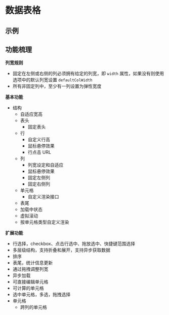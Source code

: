 # 数据表格

## 示例

<div id="datatableExample"></div>

## 功能梳理

**列宽规则**

* 固定在左侧或右侧的列必须拥有给定的列宽，即 `width` 属性，如果没有则使用选项中的默认列宽设置 `defaultColWidth`
* 所有非固定列中，至少有一列设置为弹性宽度

**基本功能**

* 结构
  * 自适应宽高
  * 表头
    * 固定表头
  * 行
    * 自定义行高
    * 鼠标悬停效果
    * 行点击 URL
  * 列
    * 列宽设定和自适应
    * 鼠标悬停效果
    * 固定左侧列
    * 固定右侧列
  * 单元格
    * 自定义渲染接口
  * 表尾
  * 加载中状态
  * 虚拟滚动
  * 按单元格类型自定义渲染

**扩展功能**

* 行选择，checkbox、点击行选中、拖放选中、快捷键范围选择
* 多层级结构，支持折叠和展开，支持异步获取数据
* 排序
* 表尾，统计信息更新
* 通过拖拽调整列宽
* 异步加载
* 可直接编辑单元格
* 可计算的单元格
* 选中单元格，多选，拖拽选择
* 单元格
  * 跨列的单元格
